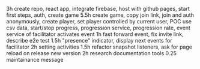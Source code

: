 3h create repo, react app, integrate firebase, host with github pages, start first steps, auth, create game
5.5h create game, copy join link, join and auth anonymously, create player, set player controlled by current user, POC
use csv data, start/stop progress, progression service, progression rate, event service of facilitator activates event
1h fast forward event, fix invite link, describe e2e test
1.5h "presence" indicator, display next events for facilitator
2h setting activities
1.5h refactor snapshot listeners, ask for page reload on release new version
2h research documentation tools
0.25 maintainance message